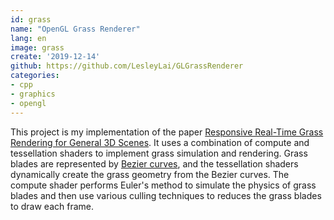 ```yaml
---
id: grass
name: "OpenGL Grass Renderer"
lang: en
image: grass
create: '2019-12-14'
github: https://github.com/LesleyLai/GLGrassRenderer
categories:
- cpp
- graphics
- opengl
---
```


This project is my implementation of the paper [Responsive Real-Time Grass Rendering for General 3D Scenes](https://www.cg.tuwien.ac.at/research/publications/2017/JAHRMANN-2017-RRTG/JAHRMANN-2017-RRTG-draft.pdf). It uses a combination of compute and tessellation shaders to implement grass simulation and rendering. Grass blades are represented by [Bezier curves](https://en.wikipedia.org/wiki/B%C3%A9zier_curve), and the tessellation shaders dynamically create the grass geometry from the Bezier curves. The compute shader performs Euler's method to simulate the physics of grass blades and then use various culling techniques to reduces the grass blades to draw each frame.
